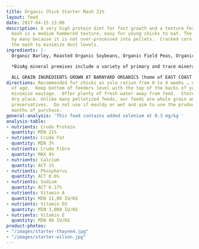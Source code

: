 ```yaml
---
title: Organic Chick Starter Mash 21%
layout: feed
date: 2017-04-15 13:00
description: A very high protein diet for fast growth and a texture for young poultry.  The
  mash is a medium hammered texture, easy for young chicks to eat. The mash is preferred
  by many because it is not over-processed into pellets.  Cracked corn is used in
  the mash to minimize dust levels.
ingredients: |-
  Organic Barley, Roasted Organic Soybeans, Organic Field Peas, Organic Corn, Organic Wheat, Organic Flax Meal & Bio Ag Poultry Starter Mineral Premix*.

  *BioAg mineral premixes include a variety of primary and trace minerals and vitamins, from sources such as: limestone; kelp meal; natural trace mineral salt; DL methionine and lysine in the layer mash (amino acids); selenium yeast; probiotics; enzymes; vitamins A, D, and E, plus vitamin B complex in addition to those vitamins in the premix.

  ALL GRAIN INGREDIENTS GROWN AT BARNYARD ORGANICS (home of EAST COAST ORGANIC FEED MILL) except corn (source:  Le Moulins des Cèdres, QC) and flax (source:  Homestead Organics and/or BioAg’s Canadian-sourced flax)
directions: Recommended for chicks as sole ration from 0 to 4 weeks … until 8 weeks
  of age.  Keep bottom of feeders level with the top of the backs of your birds to
  minimize wastage.  Offer plenty of fresh water away from feed.  Store in a cool,
  dry place. Unlike many pelletized feeds, our feeds are whole grain and contain no
  preservatives.  Do not use if mouldy or wet and aim to use the product within three
  months of purchase.
general-analysis: 'This feed contains added selenium at 0.3 mg/kg '
analysis-table:
- nutrients: Crude Protein
  quantity: MIN 21%
- nutrients: Crude Fat
  quantity: MIN 3%
- nutrients: Crude Fibre
  quantity: MAX 4%
- nutrients: Calcium
  quantity: ACT 1%
- nutrients: Phosphorus
  quantity: ACT 0.6%
- nutrients: Sodium
  quantity: ACT 0.17%
- nutrients: Vitamin A
  quantity: MIN 11,00 IU/KG
- nutrients: Vitamin D3
  quantity: MIN 3,000 IU/KG
- nutrients: Vitamin E
  quantity: MIN 40 IU/KG
product-photos:
- "/images/starter-thayne4.jpg"
- "/images/starter-wilson.jpg"
---
```

